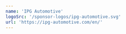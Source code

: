 ```yaml
---
name: 'IPG Automotive'
logoSrc: '/sponsor-logos/ipg-automotive.svg'
url: 'https://ipg-automotive.com/en/'
---
```

